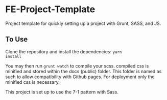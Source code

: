 # FE-Project-Template

Project template for quickly setting up a project with Grunt, SASS, and JS.

## To Use
Clone the repository and install the dependencies: <code>yarn install</code>

You may then run <code>grunt watch</code> to compile your scss. compiled css is minified and stored within the docs (public) folder. This folder is named as such to allow compatibility with Github pages. For deployment only the minified css is necessary.

This project is set up to use the 7-1 pattern with Sass.